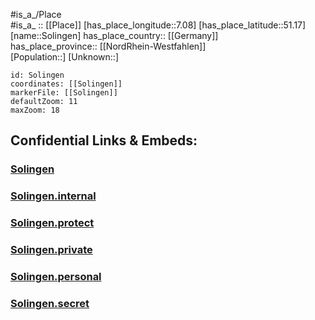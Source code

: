 ﻿---
location: [51.17,7.08] 
mapzoom: [7,12] 
mapmarker: city 
type: City
tags:
- geo/City


SpocWebEntityId: 34350
isDeleted: false
confidential: public

---
#is_a_/Place  
#is_a_ :: [[Place]] 
[has_place_longitude::7.08] 
[has_place_latitude::51.17] 
[name::Solingen] 
has_place_country:: [[Germany]]  
has_place_province:: [[NordRhein-Westfahlen]]  
[Population::] 
[Unknown::] 


```leaflet
id: Solingen
coordinates: [[Solingen]] 
markerFile: [[Solingen]] 
defaultZoom: 11 
maxZoom: 18
```


## Confidential Links & Embeds: 

### [Solingen](/_public/Earth/Continent/Europe/Europe~Central/Germany/Germany~West/Nord_Rhein-Westfalen/counties~NW/Solingen.md) 

### [Solingen.internal](/_internal/Earth/Continent/Europe/Europe~Central/Germany/Germany~West/Nord_Rhein-Westfalen/counties~NW/Solingen.internal.md) 

### [Solingen.protect](/_protect/Earth/Continent/Europe/Europe~Central/Germany/Germany~West/Nord_Rhein-Westfalen/counties~NW/Solingen.protect.md) 

### [Solingen.private](/_private/Earth/Continent/Europe/Europe~Central/Germany/Germany~West/Nord_Rhein-Westfalen/counties~NW/Solingen.private.md) 

### [Solingen.personal](/_personal/Earth/Continent/Europe/Europe~Central/Germany/Germany~West/Nord_Rhein-Westfalen/counties~NW/Solingen.personal.md) 

### [Solingen.secret](/_secret/Earth/Continent/Europe/Europe~Central/Germany/Germany~West/Nord_Rhein-Westfalen/counties~NW/Solingen.secret.md) 
